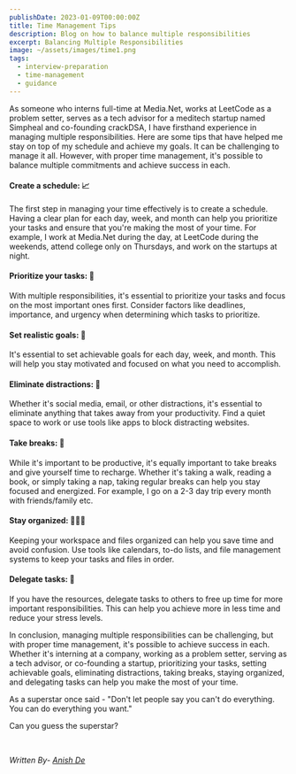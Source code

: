 ```yaml
---
publishDate: 2023-01-09T00:00:00Z
title: Time Management Tips
description: Blog on how to balance multiple responsibilities
excerpt: Balancing Multiple Responsibilities
image: ~/assets/images/time1.png
tags:
  - interview-preparation
  - time-management
  - guidance
---
```


As someone who interns full-time at Media.Net, works at LeetCode as a problem setter, serves as a tech advisor for a meditech startup named Simpheal and co-founding crackDSA, I have firsthand experience in managing multiple responsibilities. Here are some tips that have helped me stay on top of my schedule and achieve my goals. It can be challenging to manage it all. However, with proper time management, it's possible to balance multiple commitments and achieve success in each.

#### Create a schedule: 📈
The first step in managing your time effectively is to create a schedule. Having a clear plan for each day, week, and month can help you prioritize your tasks and ensure that you're making the most of your time. For example, I work at Media.Net during the day, at LeetCode during the weekends, attend college only on Thursdays, and work on the startups at night.

#### Prioritize your tasks: 📌
With multiple responsibilities, it's essential to prioritize your tasks and focus on the most important ones first. Consider factors like deadlines, importance, and urgency when determining which tasks to prioritize.

#### Set realistic goals: 🎯
It's essential to set achievable goals for each day, week, and month. This will help you stay motivated and focused on what you need to accomplish.

#### Eliminate distractions: 💯
Whether it's social media, email, or other distractions, it's essential to eliminate anything that takes away from your productivity. Find a quiet space to work or use tools like apps to block distracting websites.

#### Take breaks: 📍
While it's important to be productive, it's equally important to take breaks and give yourself time to recharge. Whether it's taking a walk, reading a book, or simply taking a nap, taking regular breaks can help you stay focused and energized. For example, I go on a 2-3 day trip every month with friends/family etc.

#### Stay organized: 👨🏻‍💻
Keeping your workspace and files organized can help you save time and avoid confusion. Use tools like calendars, to-do lists, and file management systems to keep your tasks and files in order.

#### Delegate tasks: 🚀
If you have the resources, delegate tasks to others to free up time for more important responsibilities. This can help you achieve more in less time and reduce your stress levels.

In conclusion, managing multiple responsibilities can be challenging, but with proper time management, it's possible to achieve success in each. Whether it's interning at a company, working as a problem setter, serving as a tech advisor, or co-founding a startup, prioritizing your tasks, setting achievable goals, eliminating distractions, taking breaks, staying organized, and delegating tasks can help you make the most of your time.

As a superstar once said - "Don't let people say you can't do everything. You can do everything you want."
 
Can you guess the superstar?

<br/>

*Written By- [Anish De](https://www.linkedin.com/in/anish-de-1b090a193/)*